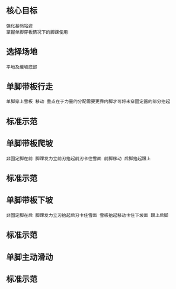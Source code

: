 ## 核心目标
    强化基础站姿
    掌握单脚穿板情况下的脚踝使用

## 选择场地
    平地及缓坡底部

## 单脚带板行走
    单脚穿上雪板 移动 重点在于力量的分配需要更靠内脚才可将未穿固定器的部分抬起

## 标准示范

## 单脚带板爬坡
    非固定脚在前 脚踝发力立前刃抬起前刃卡住雪面 前脚移动 后脚抬起跟上

## 标准示范
    

## 单脚带板下坡
    非固定脚在后 脚踝发力立刃抬起后刃卡住雪面 雪板抬起移动卡住下坡面 跟上后脚

## 标准示范

## 单脚主动滑动

## 标准示范
